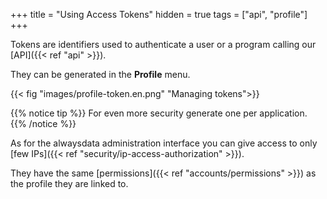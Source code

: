 +++
title = "Using Access Tokens"
hidden = true
tags = ["api", "profile"]
+++

Tokens are identifiers used to authenticate a user or a program calling our [API]({{< ref "api" >}}).

They can be generated in the **Profile** menu.

{{< fig "images/profile-token.en.png" "Managing tokens">}}

{{% notice tip %}}
For even more security generate one per application.
{{% /notice %}}

As for the alwaysdata administration interface you can give access to only [few IPs]({{< ref "security/ip-access-authorization" >}}).

They have the same [permissions]({{< ref "accounts/permissions" >}}) as the profile they are linked to.
